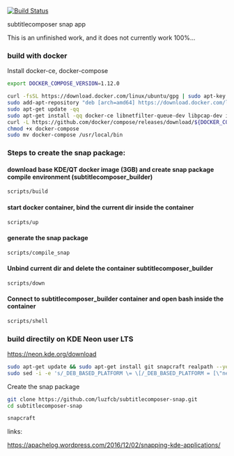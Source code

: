 
[![Build Status](https://travis-ci.org/luzfcb/subtitlecomposer-snap.svg?branch=master)](https://travis-ci.org/luzfcb/subtitlecomposer-snap)

subtitlecomposer snap app

This is an unfinished work, and it does not currently work 100%...


### build with docker
Install docker-ce, docker-compose

```bash
export DOCKER_COMPOSE_VERSION=1.12.0

curl -fsSL https://download.docker.com/linux/ubuntu/gpg | sudo apt-key add -
sudo add-apt-repository "deb [arch=amd64] https://download.docker.com/linux/ubuntu $(lsb_release -cs) stable" --yes
sudo apt-get update -qq
sudo apt-get install -qq docker-ce libnetfilter-queue-dev libpcap-dev iptables-dev realpath
curl -L https://github.com/docker/compose/releases/download/${DOCKER_COMPOSE_VERSION}/docker-compose-`uname -s`-`uname -m` > docker-compose
chmod +x docker-compose
sudo mv docker-compose /usr/local/bin

```

### Steps to create the snap package:


#### download base KDE/QT docker image (3GB) and create snap package compile environment (subtitlecomposer_builder)

```bash
scripts/build
```

#### start docker container, bind the current dir inside the container
```bash
scripts/up
```

#### generate the snap package
```bash
scripts/compile_snap
```

#### Unbind current dir and delete the container subtitlecomposer_builder
```bash
scripts/down
```

#### Connect to subtitlecomposer_builder container and open bash inside the container
```bash
scripts/shell
```

### build directily on KDE Neon user LTS

https://neon.kde.org/download

```bash
sudo apt-get update && sudo apt-get install git snapcraft realpath --yes
sudo sed -i -e 's/_DEB_BASED_PLATFORM \= \[/_DEB_BASED_PLATFORM = [\"neon\"\,/g' /usr/lib/python3/dist-packages/snapcraft//internal/repo/_platform.py

```

Create the snap package
```bash
git clone https://github.com/luzfcb/subtitlecomposer-snap.git
cd subtitlecomposer-snap

snapcraft
```


links:

https://apachelog.wordpress.com/2016/12/02/snapping-kde-applications/
